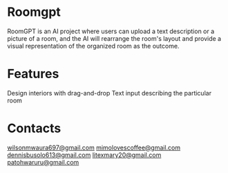 # Roomgpt
RoomGPT is an AI project where users can upload a text description or a picture of a room, and the AI will rearrange the room's layout and provide a visual representation of the organized room as the outcome.

# Features
Design interiors with drag-and-drop
Text input describing the particular room

# Contacts
wilsonmwaura697@gmail.com
mimolovescoffee@gmail.com
dennisbusolo613@gmail.com
litexmary20@gmail.com
patohwaruru@gmail.com


